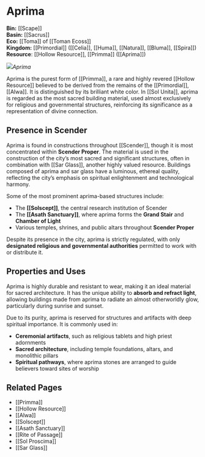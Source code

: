 # Aprima

**Bin:** [[Scape]]  
**Basin:** [[Sacrus]]  
**Eco:** [[Toma]] of [[Toman Ecoss]]  
**Kingdom:** [[Primordial]] ([[Celia]], [[Huma]], [[Natura]], [[Bluma]], [[Spira]])  
**Resource**: [[Hollow Resource]], [[Primma]] ([[Aprima]])

<img src="wiki_images/Aprima.png"><i>Aprima</i></img>

Aprima is the purest form of [[Primma]], a rare and highly revered [[Hollow Resource]] believed to be derived from the remains of the [[Primordial]], [[Alwa]]. It is distinguished by its brilliant white color. In [[Sol Unita]], aprima is regarded as the most sacred building material, used almost exclusively for religious and governmental structures, reinforcing its significance as a representation of divine connection.

## Presence in Scender

Aprima is found in constructions throughout [[Scender]], though it is most concentrated within **Scender Proper**. The material is used in the construction of the city’s most sacred and significant structures, often in combination with [[Sar Glass]], another highly valued resource. Buildings composed of aprima and sar glass have a luminous, ethereal quality, reflecting the city’s emphasis on spiritual enlightenment and technological harmony.

Some of the most prominent aprima-based structures include:

- The **[[Solscept]]**, the central research institution of Scender
- The **[[Asath Sanctuary]]**, where aprima forms the **Grand Stair** and **Chamber of Light**
- Various temples, shrines, and public altars throughout **Scender Proper**

Despite its presence in the city, aprima is strictly regulated, with only **designated religious and governmental authorities** permitted to work with or distribute it.

## Properties and Uses

Aprima is highly durable and resistant to wear, making it an ideal material for sacred architecture. It has the unique ability to **absorb and refract light**, allowing buildings made from aprima to radiate an almost otherworldly glow, particularly during sunrise and sunset.

Due to its purity, aprima is reserved for structures and artifacts with deep spiritual importance. It is commonly used in:

- **Ceremonial artifacts**, such as religious tablets and high priest adornments
- **Sacred architecture**, including temple foundations, altars, and monolithic pillars
- **Spiritual pathways**, where aprima stones are arranged to guide believers toward sites of worship


## Related Pages

- [[Primma]]
- [[Hollow Resource]]
- [[Alwa]]
- [[Solscept]]
- [[Asath Sanctuary]]
- [[Rite of Passage]]
- [[Sol Proscima]]
- [[Sar Glass]]
